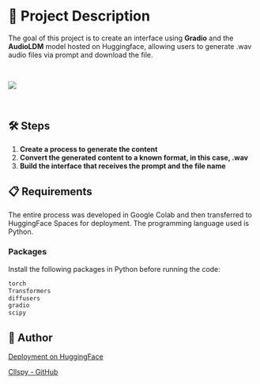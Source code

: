 # 🎵 Project Description

The goal of this project is to create an interface using **Gradio** and the **AudioLDM** model hosted on Huggingface, allowing users to generate .wav audio files via prompt and download the file.

<br>

![](https://github.com/CllsPy/Generative_AI/blob/main/HuggingFace/Gradio/AudioMaker/assets/gui.png?raw=true)

<br>

## 🛠️ Steps
1. **Create a process to generate the content**
2. **Convert the generated content to a known format, in this case, .wav**
3. **Build the interface that receives the prompt and the file name**

## 📋 Requirements

The entire process was developed in Google Colab and then transferred to HuggingFace Spaces for deployment. The programming language used is Python.

### **Packages**
Install the following packages in Python before running the code:
```python
torch
Transformers
diffusers
gradio
scipy
```

## 👥 Author

[Deployment on HuggingFace](https://huggingface.co/spaces/CASLL/audio-maker)

[Cllspy - GitHub](https://github.com/CllsPy)
